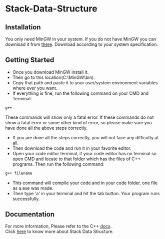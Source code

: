 # Stack-Data-Structure

## Installation
You only need MinGW in your system. If you do not have MinGW you can download it from [there](https://sourceforge.net/projects/mingw/). Download according to your system specification.

## Getting Started
- Once you download MinGW install it.
- Then go to this location(C:\MinGW\bin).
- Copy that path and paste it to your user/system environment variables where ever you want.
- If everything is fine, run the following command on your CMD and Terminal:
```sh
g++
```
These commands will show only a fatal error. If these commands do not show a fatal error or some other kind of error, so please make sure you have done all the above steps correctly.
- If you are done all the steps correctly, you will not face any difficulty at all.
- Then download the code and run it in your favorite editor.
- Open your code editor terminal, if your code editor has no terminal so open CMD and locate to that folder which has the files of C++ programs. Then run the following command:
```sh
g++ filename
```
- This command will compile your code and in your code folder, one file as a.exe was made.
- Then type 'a' in your terminal and hit the tab button. Your program runs successfully. 

## Documentation
For more information, Please refer to the C++ [docs](https://en.cppreference.com/w/).<br>
Click [here](https://www.geeksforgeeks.org/stack-data-structure/) to know more about Stack Data Structure.
